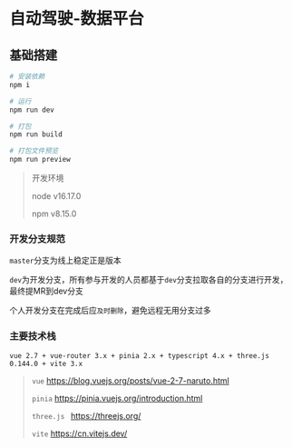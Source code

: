 # 自动驾驶-数据平台
## 基础搭建

```bash
# 安装依赖
npm i

# 运行
npm run dev

# 打包
npm run build

# 打包文件预览
npm run preview
```


>开发环境
>
> node v16.17.0
>
> npm v8.15.0

### 开发分支规范
`master`分支为线上稳定正是版本

`dev`为开发分支，所有参与开发的人员都基于`dev`分支拉取各自的分支进行开发，最终提MR到dev分支

个人开发分支在完成后应`及时删除`，避免远程无用分支过多

### 主要技术栈
`vue 2.7 + vue-router 3.x + pinia 2.x + typescript 4.x + three.js 0.144.0 + vite 3.x`


>`vue` https://blog.vuejs.org/posts/vue-2-7-naruto.html
>
> `pinia` https://pinia.vuejs.org/introduction.html
>
> `three.js `  https://threejs.org/
>
> `vite`  https://cn.vitejs.dev/
